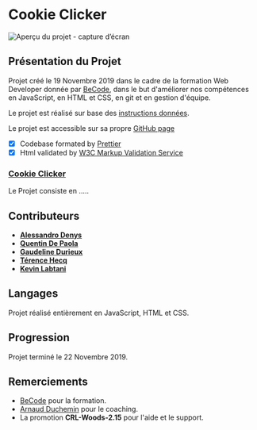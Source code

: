 # Cookie Clicker

![Aperçu du projet - capture d’écran](------)

## Présentation du Projet

Projet créé le 19 Novembre 2019 dans le cadre de la formation Web Developer donnée par [BeCode](https://www.becode.org/), dans le but d'améliorer nos compétences en JavaScript, en HTML et CSS, en git et en gestion d'équipe.

Le projet est réalisé sur base des [instructions données](https://github.com/becodeorg/CRL-Woods-2.15/tree/master/Parcours/02-Colline/11-Javascript/4.cookie_clicker).

Le projet est accessible sur sa propre [GitHub page](------)

- [x] Codebase formated by [Prettier](https://prettier.io/)
- [x] Html validated by [W3C Markup Validation Service](https://validator.w3.org)

### **[Cookie Clicker](https://github.com/terencehecq/cookie-clicker)**

Le Projet consiste en .....

## Contributeurs

- [**Alessandro Denys**](https://github.com/alessdenys)
- [**Quentin De Paola**](https://github.com/quendepa)
- [**Gaudeline Durieux**](https://github.com/Gaudeline)
- [**Térence Hecq**](https://github.com/terencehecq)
- [**Kevin Labtani**](https://github.com/kevin-labtani)

## Langages

Projet réalisé entièrement en JavaScript, HTML et CSS.

## Progression

Projet terminé le 22 Novembre 2019.

## Remerciements

- [BeCode](https://www.becode.org/) pour la formation.
- [Arnaud Duchemin](https://github.com/Cervant3s) pour le coaching.
- La promotion **CRL-Woods-2.15** pour l'aide et le support.
